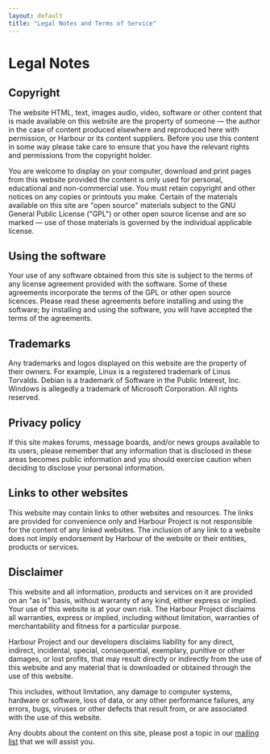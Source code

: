 ```yaml
---
layout: default
title: "Legal Notes and Terms of Service"
---
```


# Legal Notes

## Copyright

The website HTML, text, images audio, video, software or other content that is
made available on this website are the property of someone — the author in the
case of content produced elsewhere and reproduced here with permission, or
Harbour or its content suppliers. Before you use this content in some way
please take care to ensure that you have the relevant rights and permissions
from the copyright holder.

You are welcome to display on your computer, download and print pages from this
website provided the content is only used for personal, educational and
non-commercial use. You must retain copyright and other notices on any copies or
printouts you make. Certain of the materials available on this site are "open
source" materials subject to the GNU General Public License ("GPL") or other
open source license and are so marked — use of those materials is governed by
the individual applicable license.

## Using the software

Your use of any software obtained from this site is subject to the terms of any
license agreement provided with the software. Some of these agreements
incorporate the terms of the GPL or other open source licences. Please read
these agreements before installing and using the software; by installing and
using the software, you will have accepted the terms of the agreements.

## Trademarks

Any trademarks and logos displayed on this website are the property of their
owners. For example, Linux is a registered trademark of Linus Torvalds. Debian
is a trademark of Software in the Public Interest, Inc. Windows is allegedly
a trademark of Microsoft Corporation. All rights reserved.

## Privacy policy

If this site makes forums, message boards, and/or news groups available to its
users, please remember that any information that is disclosed in these areas
becomes public information and you should exercise caution when deciding to
disclose your personal information.

## Links to other websites

This website may contain links to other websites and resources. The links are
provided for convenience only and Harbour Project is not responsible for the
content of any linked websites. The inclusion of any link to a website does
not imply endorsement by Harbour of the website or their entities, products
or services.

## Disclaimer

This website and all information, products and services on it are provided on
an "as is" basis, without warranty of any kind, either express or implied. Your
use of this website is at your own risk. The Harbour Project disclaims all
warranties, express or implied, including without limitation, warranties of
merchantability and fitness for a particular purpose.

Harbour Project and our developers disclaims liability for any direct, indirect,
incidental, special, consequential, exemplary, punitive or other damages, or
lost profits, that may result directly or indirectly from the use of this
website and any material that is downloaded or obtained through the use of this
website.

This includes, without limitation, any damage to computer systems, hardware or
software, loss of data, or any other performance failures, any errors, bugs,
viruses or other defects that result from, or are associated with the use of
this website.

Any doubts about the content on this site, please post a topic in our
[mailing list](mailing.html) that we will assist you.

